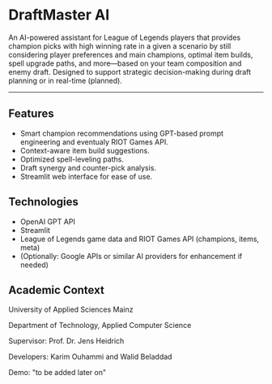 # DraftMaster AI

An AI-powered assistant for League of Legends players that provides champion picks with high winning rate in a given a scenario by still considering player preferences and main champions, 
optimal item builds, spell upgrade paths, and more—based on your team composition and enemy draft. 
Designed to support strategic decision-making during draft planning or in real-time (planned).

---

## Features

- Smart champion recommendations using GPT-based prompt engineering and eventualy RIOT Games API.
- Context-aware item build suggestions.
- Optimized spell-leveling paths.
- Draft synergy and counter-pick analysis.
- Streamlit web interface for ease of use.

## Technologies

- OpenAI GPT API
- Streamlit
- League of Legends game data and RIOT Games API (champions, items, meta)
- (Optionally: Google APIs or similar AI providers for enhancement if needed)

## Academic Context

University of Applied Sciences Mainz

Department of Technology, Applied Computer Science

Supervisor: Prof. Dr. Jens Heidrich

Developers: Karim Ouhammi and Walid Beladdad

Demo: "to be added later on"
